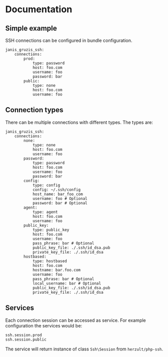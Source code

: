 Documentation
==============

Simple example
--------------

SSH connections can be configured in bundle configuration.

```
janis_gruzis_ssh:
    connections:
        prod:
            type: password
            host: foo.com
            username: foo
            password: bar
        public:
        	type: none
        	host: foo.com
        	username: foo
```

Connection types
----------------

There can be multiple connections with different types. The types are:

```
janis_gruzis_ssh:
    connections:
        none:
        	type: none
        	host: foo.com
        	username: foo
        password:
            type: password
            host: foo.com
            username: foo
            password: bar
        config:
        	type: config
        	config: ~/.ssh/config
        	host_name: bar_foo_com
        	username: foo # Optional
        	password: bar # Optional
        agent:
        	type: agent
        	host: foo.com
        	username: foo
        public_key:
        	type: public_key
        	host: foo.com
        	username: foo
        	pass_phrase: bar # Optional
        	public_key_file: ./.ssh/id_dsa.pub
        	private_key_file: ./.ssh/id_dsa
        hostbased:
        	type: hostbased
        	host: foo.com
        	hostname: bar.foo.com
        	username: foo
        	pass_phrase: bar # Optional
        	local_username: bar # Optional
        	public_key_file: ./.ssh/id_dsa.pub
        	private_key_file: ./.ssh/id_dsa
```

Services
--------

Each connection session can be accessed as service. For example configuration the services would be:

```
ssh.session.prod
ssh.session.public
```

The service will return instance of class `Ssh\Session` from `herzult/php-ssh`.